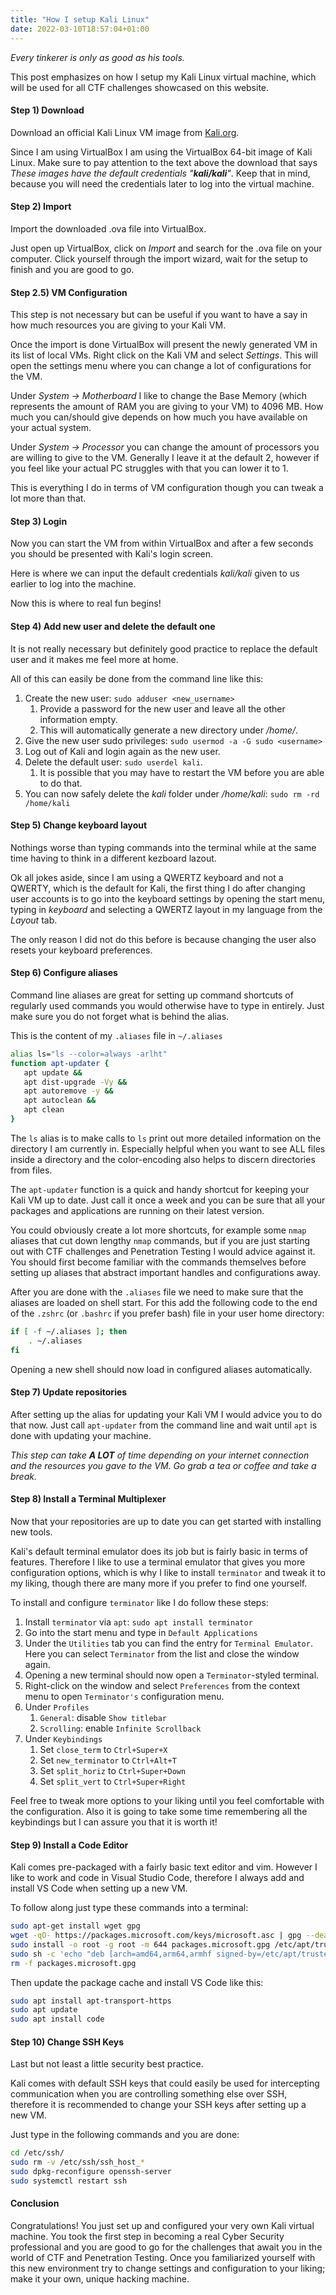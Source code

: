 ```yaml
---
title: "How I setup Kali Linux"
date: 2022-03-10T18:57:04+01:00
---
```


_Every tinkerer is only as good as his tools._

This post emphasizes on how I setup my Kali Linux virtual machine, which will be used for all CTF challenges showcased on this website.

#### Step 1) Download

Download an official Kali Linux VM image from [Kali.org](https://www.kali.org/get-kali/#kali-virtual-machines).

Since I am using VirtualBox I am using the VirtualBox 64-bit image of Kali Linux. Make sure to pay attention to the text above the download that says _These images have the default credentials "**kali/kali**"_. Keep that in mind, because you will need the credentials later to log into the virtual machine.

#### Step 2) Import

Import the downloaded .ova file into VirtualBox.

Just open up VirtualBox, click on _Import_ and search for the .ova file on your computer. Click yourself through the import wizard, wait for the setup to finish and you are good to go.

#### Step 2.5) VM Configuration

This step is not necessary but can be useful if you want to have a say in how much resources you are giving to your Kali VM.

Once the import is done VirtualBox will present the newly generated VM in its list of local VMs. Right click on the Kali VM and select _Settings_. This will open the settings menu where you can change a lot of configurations for the VM.

Under _System -> Motherboard_ I like to change the Base Memory (which represents the amount of RAM you are giving to your VM) to 4096 MB. How much you can/should give depends on how much you have available on your actual system.

Under _System -> Processor_ you can change the amount of processors you are willing to give to the VM. Generally I leave it at the default 2, however if you feel like your actual PC struggles with that you can lower it to 1.

This is everything I do in terms of VM configuration though you can tweak a lot more than that.

#### Step 3) Login

Now you can start the VM from within VirtualBox and after a few seconds you should be presented with Kali's login screen.

Here is where we can input the default credentials _kali/kali_ given to us earlier to log into the machine.

Now this is where to real fun begins!

#### Step 4) Add new user and delete the default one

It is not really necessary but definitely good practice to replace the default user and it makes me feel more at home.

All of this can easily be done from the command line like this:

1. Create the new user: `sudo adduser <new_username>`
   1. Provide a password for the new user and leave all the other information empty.
   2. This will automatically generate a new directory under _/home/_.
2. Give the new user sudo privileges: `sudo usermod -a -G sudo <username>`
3. Log out of Kali and login again as the new user.
4. Delete the default user: `sudo userdel kali`.
   1. It is possible that you may have to restart the VM before you are able to do that.
5. You can now safely delete the _kali_ folder under _/home/kali_: `sudo rm -rd /home/kali`

#### Step 5) Change keyboard layout

Nothings worse than typing commands into the terminal while at the same time having to think in a different kezboard lazout.

Ok all jokes aside, since I am using a QWERTZ keyboard and not a QWERTY, which is the default for Kali, the first thing I do after changing user accounts is to go into the keyboard settings by opening the start menu, typing in _keyboard_ and selecting a QWERTZ layout in my language from the _Layout_ tab.

The only reason I did not do this before is because changing the user also resets your keyboard preferences.

#### Step 6) Configure aliases

Command line aliases are great for setting up command shortcuts of regularly used commands you would otherwise have to type in entirely. Just make sure you do not forget what is behind the alias.

This is the content of my `.aliases` file in `~/.aliases`

```bash
alias ls="ls --color=always -arlht"
function apt-updater {
   apt update &&
   apt dist-upgrade -Vy &&
   apt autoremove -y &&
   apt autoclean &&
   apt clean
}
```

The `ls` alias is to make calls to `ls` print out more detailed information on the directory I am currently in. Especially helpful when you want to see ALL files inside a directory and the color-encoding also helps to discern directories from files.

The `apt-updater` function is a quick and handy shortcut for keeping your Kali VM up to date. Just call it once a week and you can be sure that all your packages and applications are running on their latest version.

You could obviously create a lot more shortcuts, for example some `nmap` aliases that cut down lengthy `nmap` commands, but if you are just starting out with CTF challenges and Penetration Testing I would advice against it. You should first become familiar with the commands themselves before setting up aliases that abstract important handles and configurations away.

After you are done with the `.aliases` file we need to make sure that the aliases are loaded on shell start. For this add the following code to the end of the `.zshrc` (or `.bashrc` if you prefer bash) file in your user home directory:

```bash
if [ -f ~/.aliases ]; then
    . ~/.aliases
fi
```

Opening a new shell should now load in configured aliases automatically.

#### Step 7) Update repositories

After setting up the alias for updating your Kali VM I would advice you to do that now. Just call `apt-updater` from the command line and wait until `apt` is done with updating your machine.

_This step can take **A LOT** of time depending on your internet connection and the resources you gave to the VM. Go grab a tea or coffee and take a break._

#### Step 8) Install a Terminal Multiplexer

Now that your repositories are up to date you can get started with installing new tools.

Kali's default terminal emulator does its job but is fairly basic in terms of features. Therefore I like to use a terminal emulator that gives you more configuration options, which is why I like to install `terminator` and tweak it to my liking, though there are many more if you prefer to find one yourself.

To install and configure `terminator` like I do follow these steps:

1. Install `terminator` via `apt`: `sudo apt install terminator`
2. Go into the start menu and type in `Default Applications`
3. Under the `Utilities` tab you can find the entry for `Terminal Emulator`. Here you can select `Terminator` from the list and close the window again.
4. Opening a new terminal should now open a `Terminator`-styled terminal.
5. Right-click on the window and select `Preferences` from the context menu to open `Terminator's` configuration menu.
6. Under `Profiles`
   1. `General`: disable `Show titlebar`
   2. `Scrolling`: enable `Infinite Scrollback`
7. Under `Keybindings`
   1. Set `close_term` to `Ctrl+Super+X`
   2. Set `new_terminator` to `Ctrl+Alt+T`
   3. Set `split_horiz` to `Ctrl+Super+Down`
   4. Set `split_vert` to `Ctrl+Super+Right`

Feel free to tweak more options to your liking until you feel comfortable with the configuration. Also it is going to take some time remembering all the keybindings but I can assure you that it is worth it!

#### Step 9) Install a Code Editor

Kali comes pre-packaged with a fairly basic text editor and vim. However I like to work and code in Visual Studio Code, therefore I always add and install VS Code when setting up a new VM.

To follow along just type these commands into a terminal:

```bash
sudo apt-get install wget gpg
wget -qO- https://packages.microsoft.com/keys/microsoft.asc | gpg --dearmor > packages.microsoft.gpg
sudo install -o root -g root -m 644 packages.microsoft.gpg /etc/apt/trusted.gpg.d/
sudo sh -c 'echo "deb [arch=amd64,arm64,armhf signed-by=/etc/apt/trusted.gpg.d/packages.microsoft.gpg] https://packages.microsoft.com/repos/code stable main" > /etc/apt/sources.list.d/vscode.list'
rm -f packages.microsoft.gpg
```

Then update the package cache and install VS Code like this:

```bash
sudo apt install apt-transport-https
sudo apt update
sudo apt install code
```

#### Step 10) Change SSH Keys

Last but not least a little security best practice.

Kali comes with default SSH keys that could easily be used for intercepting communication when you are controlling something else over SSH, therefore it is recommended to change your SSH keys after setting up a new VM.

Just type in the following commands and you are done:

```bash
cd /etc/ssh/
sudo rm -v /etc/ssh/ssh_host_*
sudo dpkg-reconfigure openssh-server
sudo systemctl restart ssh
```

#### Conclusion

Congratulations! You just set up and configured your very own Kali virtual machine. You took the first step in becoming a real Cyber Security professional and you are good to go for the challenges that await you in the world of CTF and Penetration Testing. Once you familiarized yourself with this new environment try to change settings and configuration to your liking; make it your own, unique hacking machine.
